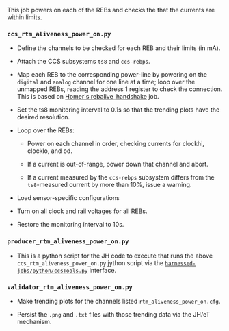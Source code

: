 This job powers on each of the REBs and checks the that the currents
are within limits.

### `ccs_rtm_aliveness_power_on.py`

* Define the channels to be checked for each REB and their limits
  (in mA).

* Attach the CCS subsystems `ts8` and `ccs-rebps`.

* Map each REB to the corresponding power-line by powering on the
  `digital` and `analog` channel for one line at a time; loop over
  the unmapped REBs, reading the address 1 register to check the
  connection.  This is based on [Homer's
  rebalive_handshake](https://github.com/lsst-camera-dh/harnessed-jobs/blob/master/T08/rebalive_handshake/v0/ccseorebalive_handshake.py)
  job.

* Set the ts8 monitoring interval to 0.1s so that the trending plots
  have the desired resolution.

* Loop over the REBs:

  * Power on each channel in order, checking currents for clockhi,
    clocklo, and od.

  * If a current is out-of-range, power down that channel and abort.

  * If a current measured by the `ccs-rebps` subsystem differs from
    the `ts8`-measured current by more than 10%, issue a warning.

* Load sensor-specific configurations

* Turn on all clock and rail voltages for all REBs.

* Restore the monitoring interval to 10s.

### `producer_rtm_aliveness_power_on.py`

* This is a python script for the JH code to execute that runs
  the above `ccs_rtm_aliveness_power_on.py` jython script via the
  [`harnessed-jobs/python/ccsTools.py`](https://github.com/lsst-camera-dh/harnessed-jobs/blob/master/python/ccsTools.py) interface.

### `validator_rtm_aliveness_power_on.py`

* Make trending plots for the channels listed
  `rtm_aliveness_power_on.cfg`.

* Persist the `.png` and `.txt` files with those trending data via
  the JH/eT mechanism.
